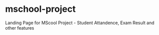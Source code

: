 # mschool-project
Landing Page for MScool Project - Student Attandence, Exam Result and other features


